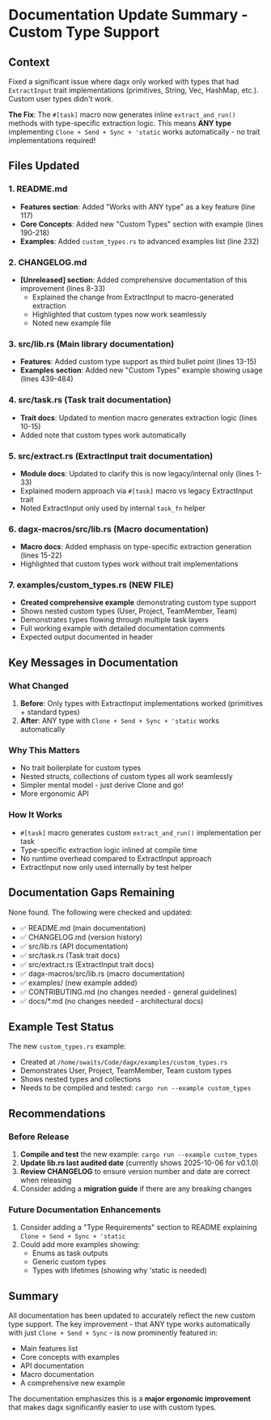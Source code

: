 # Documentation Update Summary - Custom Type Support

## Context

Fixed a significant issue where dagx only worked with types that had `ExtractInput` trait implementations (primitives, String, Vec, HashMap, etc.). Custom user types didn't work.

**The Fix**: The `#[task]` macro now generates inline `extract_and_run()` methods with type-specific extraction logic. This means **ANY type** implementing `Clone + Send + Sync + 'static` works automatically - no trait implementations required!

## Files Updated

### 1. **README.md**
- **Features section**: Added "Works with ANY type" as a key feature (line 117)
- **Core Concepts**: Added new "Custom Types" section with example (lines 190-218)
- **Examples**: Added `custom_types.rs` to advanced examples list (line 232)

### 2. **CHANGELOG.md**
- **[Unreleased] section**: Added comprehensive documentation of this improvement (lines 8-33)
  - Explained the change from ExtractInput to macro-generated extraction
  - Highlighted that custom types now work seamlessly
  - Noted new example file

### 3. **src/lib.rs** (Main library documentation)
- **Features**: Added custom type support as third bullet point (lines 13-15)
- **Examples section**: Added new "Custom Types" example showing usage (lines 439-484)

### 4. **src/task.rs** (Task trait documentation)
- **Trait docs**: Updated to mention macro generates extraction logic (lines 10-15)
- Added note that custom types work automatically

### 5. **src/extract.rs** (ExtractInput trait documentation)
- **Module docs**: Updated to clarify this is now legacy/internal only (lines 1-33)
- Explained modern approach via `#[task]` macro vs legacy ExtractInput trait
- Noted ExtractInput only used by internal `task_fn` helper

### 6. **dagx-macros/src/lib.rs** (Macro documentation)
- **Macro docs**: Added emphasis on type-specific extraction generation (lines 15-22)
- Highlighted that custom types work without trait implementations

### 7. **examples/custom_types.rs** (NEW FILE)
- **Created comprehensive example** demonstrating custom type support
- Shows nested custom types (User, Project, TeamMember, Team)
- Demonstrates types flowing through multiple task layers
- Full working example with detailed documentation comments
- Expected output documented in header

## Key Messages in Documentation

### What Changed
1. **Before**: Only types with ExtractInput implementations worked (primitives + standard types)
2. **After**: ANY type with `Clone + Send + Sync + 'static` works automatically

### Why This Matters
- No trait boilerplate for custom types
- Nested structs, collections of custom types all work seamlessly
- Simpler mental model - just derive Clone and go!
- More ergonomic API

### How It Works
- `#[task]` macro generates custom `extract_and_run()` implementation per task
- Type-specific extraction logic inlined at compile time
- No runtime overhead compared to ExtractInput approach
- ExtractInput now only used internally by test helper

## Documentation Gaps Remaining

None found. The following were checked and updated:
- ✅ README.md (main documentation)
- ✅ CHANGELOG.md (version history)
- ✅ src/lib.rs (API documentation)
- ✅ src/task.rs (Task trait docs)
- ✅ src/extract.rs (ExtractInput trait docs)
- ✅ dagx-macros/src/lib.rs (macro documentation)
- ✅ examples/ (new example added)
- ✅ CONTRIBUTING.md (no changes needed - general guidelines)
- ✅ docs/*.md (no changes needed - architectural docs)

## Example Test Status

The new `custom_types.rs` example:
- Created at `/home/swaits/Code/dagx/examples/custom_types.rs`
- Demonstrates User, Project, TeamMember, Team custom types
- Shows nested types and collections
- Needs to be compiled and tested: `cargo run --example custom_types`

## Recommendations

### Before Release
1. **Compile and test** the new example: `cargo run --example custom_types`
2. **Update lib.rs last audited date** (currently shows 2025-10-06 for v0.1.0)
3. **Review CHANGELOG** to ensure version number and date are correct when releasing
4. Consider adding a **migration guide** if there are any breaking changes

### Future Documentation Enhancements
1. Consider adding a "Type Requirements" section to README explaining `Clone + Send + Sync + 'static`
2. Could add more examples showing:
   - Enums as task outputs
   - Generic custom types
   - Types with lifetimes (showing why 'static is needed)

## Summary

All documentation has been updated to accurately reflect the new custom type support. The key improvement - that ANY type works automatically with just `Clone + Send + Sync` - is now prominently featured in:
- Main features list
- Core concepts with examples
- API documentation
- Macro documentation
- A comprehensive new example

The documentation emphasizes this is a **major ergonomic improvement** that makes dagx significantly easier to use with custom types.
